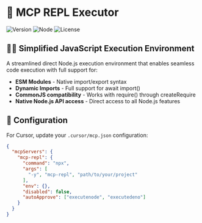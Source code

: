 # 🚀 MCP REPL Executor

![Version](https://img.shields.io/badge/version-2.0.0-blue)
![Node](https://img.shields.io/badge/node-%3E%3D18.0.0-green)
![License](https://img.shields.io/badge/license-MIT-orange)

## 🧙‍♂️ Simplified JavaScript Execution Environment

A streamlined direct Node.js execution environment that enables seamless code execution with full support for:

- **ESM Modules** - Native import/export syntax
- **Dynamic Imports** - Full support for await import() 
- **CommonJS compatibility** - Works with require() through createRequire
- **Native Node.js API access** - Direct access to all Node.js features

## 🧩 Configuration

For Cursor, update your `.cursor/mcp.json` configuration:

```json
{
  "mcpServers": {
    "mcp-repl": {
      "command": "npx",
      "args": [
        "-y", "mcp-repl", "path/to/your/project"
      ],
      "env": {},
      "disabled": false,
      "autoApprove": ["executenode", "executedeno"]
    }
  }
}
```



